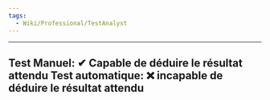 ```yaml
---
tags:
  - Wiki/Professional/TestAnalyst
---
```

---
Test Manuel: ✔ Capable de déduire le résultat attendu
Test automatique: ❌ incapable de déduire le résultat attendu
---
